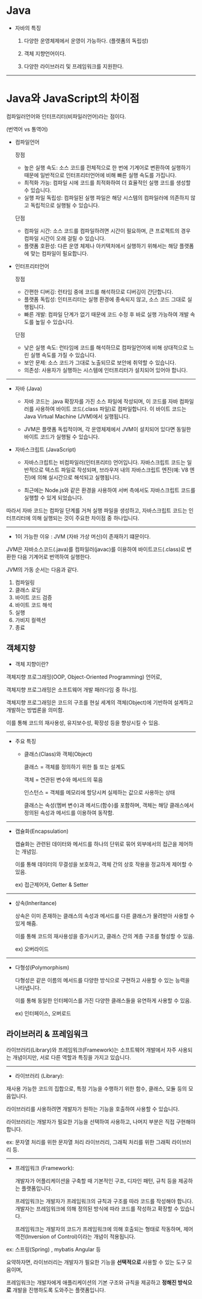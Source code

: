 # Java
 - 자바의 특징
    1. 다양한 운영체제에서 운영이 가능하다. (플렛폼의 독립성)
    
    2. 객체 지향언어이다.

    3. 다양한 라이브러리 및 프레임워크를 지원한다.

-------------------------------------------------------------------------------------------------------------

# Java와 JavaScript의 차이점

 컴파일러언어와 인터프리터(비파일러언어)라는 점이다.

 (번역어 vs 통역어)

- 컴파일언어

   장점
  
   - 높은 실행 속도: 소스 코드를 전체적으로 한 번에 기계어로 변환하여 실행하기 때문에 일반적으로 인터프리터언어에 비해 빠른 실행 속도를 가집니다.
   - 최적화 가능: 컴파일 시에 코드를 최적화하여 더 효율적인 실행 코드를 생성할 수 있습니다.
   - 실행 파일 독립성: 컴파일된 실행 파일은 해당 시스템의 컴파일러에 의존하지 않고 독립적으로 실행될 수 있습니다.
  
  단점
  
   - 컴파일 시간: 소스 코드를 컴파일하려면 시간이 필요하며, 큰 프로젝트의 경우 컴파일 시간이 오래 걸릴 수 있습니다.
   - 플랫폼 호환성: 다른 운영 체제나 아키텍처에서 실행하기 위해서는 해당 플랫폼에 맞는 컴파일이 필요합니다.

- 인터프리터언어

  장점
  
   - 간편한 디버깅: 런타임 중에 코드를 해석하므로 디버깅이 간단합니다.
   - 플랫폼 독립성: 인터프리터는 실행 환경에 종속되지 않고, 소스 코드 그대로 실행됩니다.
   - 빠른 개발: 컴파일 단계가 없기 때문에 코드 수정 후 바로 실행 가능하여 개발 속도를 높일 수 있습니다.
   
    단점
  
   - 낮은 실행 속도: 런타임에 코드를 해석하므로 컴파일언어에 비해 상대적으로 느린 실행 속도를 가질 수 있습니다.
   - 보안 문제: 소스 코드가 그대로 노출되므로 보안에 취약할 수 있습니다.
   - 의존성: 사용자가 실행하는 시스템에 인터프리터가 설치되어 있어야 합니다.

-------------------------------------------------------------------------------------------------------------

- 자바 (Java)
  
  - 자바 코드는 .java 확장자를 가진 소스 파일에 작성되며, 이 코드를 자바 컴파일러를 사용하여 바이트 코드(.class 파일)로 컴파일합니다. 이 바이트 코드는 Java Virtual Machine (JVM)에서 실행됩니다.
 
  - JVM은 플랫폼 독립적이며, 각 운영체제에서 JVM이 설치되어 있다면 동일한 바이트 코드가 실행될 수 있습니다.

- 자바스크립트 (JavaScript)
  
  - 자바스크립트는 비컴파일러(인터프리터) 언어입니다. 자바스크립트 코드는 일반적으로 텍스트 파일로 작성되며, 브라우저 내의 자바스크립트 엔진(예: V8 엔진)에 의해 실시간으로 해석되고 실행됩니다. 
  
  - 최근에는 Node.js와 같은 환경을 사용하여 서버 측에서도 자바스크립트 코드를 실행할 수 있게 되었습니다.
  
따라서 자바 코드는 컴파일 단계를 거쳐 실행 파일을 생성하고, 자바스크립트 코드는 인터프리터에 의해 실행되는 것이 주요한 차이점 중 하나입니다.
       
-------------------------------------------------------------------------------------------------------------

 - 1이 가능한 이유 : JVM (자바 가상 머신)이  존재하기 떄문이다.

JVM은 자바소스코드(.java)를 컴파일러(javac)를 이용하여 바이트코드(.class)로 변환한 다음 기계어로 번역하여 실행한다.

JVM의 가동 순서는 다음과 같다.

  1. 컴파일링
  2. 클래스 로딩
  3. 바이트 코드 검증
  4. 바이트 코드 해석
  5. 실행
  6. 가비지 컬렉션
  7. 종료

## 객체지향
- 객체 지향이란?
  
 객체지향 프로그래밍(OOP, Object-Oriented Programming) 언어로,

 객체지향 프로그래밍은 소프트웨어 개발 패러다임 중 하나임.
 
객체지향 프로그래밍은 코드의 구조를 현실 세계의 객체(Object)에 기반하여 설계하고 개발하는 방법론을 의미함.

 이를 통해 코드의 재사용성, 유지보수성, 확장성 등을 향상시킬 수 있음.
 
--------------------------------------------------------------------------------------------------

  - 주요 특징
   
     - 클래스(Class)와 객체(Object)
      
       클래스 = 객체를 정의하기 위한 틀 또는 설계도
       
       객체 = 연관된 변수와 메서드의 묶음
       
       인스턴스 = 객체를 메모리에 할당시켜 실제하는 값으로 사용하는 상태
       
       
       클래스는 속성(멤버 변수)과 메서드(함수)를 포함하며, 객체는 해당 클래스에서 정의된 속성과 메서드를 이용하여 동작함.
       

--------------------------------------------------------------------------------------------------

   - 캡슐화(Encapsulation)
    
      캡슐화는 관련된 데이터와 메서드를 하나의 단위로 묶어 외부에서의 접근을 제어하는 개념임.
       
      이를 통해 데이터의 무결성을 보호하고, 객체 간의 상호 작용을 정교하게 제어할 수 있음.

      ex) 접근제어자, Getter & Setter


--------------------------------------------------------------------------------------------------

    
   - 상속(Inheritance)
    
       상속은 이미 존재하는 클래스의 속성과 메서드를 다른 클래스가 물려받아 사용할 수 있게 해줌.
     
      이를 통해 코드의 재사용성을 증가시키고, 클래스 간의 계층 구조를 형성할 수 있음.

      ex) 오버라이드

--------------------------------------------------------------------------------------------------
    
   - 다형성(Polymorphism)

       다형성은 같은 이름의 메서드를 다양한 방식으로 구현하고 사용할 수 있는 능력을 나타냅니다.
       
      이를 통해 동일한 인터페이스를 가진 다양한 클래스들을 유연하게 사용할 수 있음.

      ex) 인터페이스, 오버로드

  
 ## 라이브러리 & 프레임워크
     

라이브러리(Library)와 프레임워크(Framework)는 소프트웨어 개발에서 자주 사용되는 개념이지만, 서로 다른 역할과 특징을 가지고 있습니다.

--------------------------------------------------------------------------------------------------

- 라이브러리 (Library):

 재사용 가능한 코드의 집합으로, 특정 기능을 수행하기 위한 함수, 클래스, 모듈 등의 모음입니다.
 
라이브러리를 사용하려면 개발자가 원하는 기능을 호출하여 사용할 수 있습니다.

라이브러리는 개발자가 필요한 기능을 선택하여 사용하고, 나머지 부분은 직접 구현해야 합니다.

ex: 문자열 처리를 위한 문자열 처리 라이브러리, 그래픽 처리를 위한 그래픽 라이브러리 등.

--------------------------------------------------------------------------------------------------

- 프레임워크 (Framework):

  개발자가 어플리케이션을 구축할 때 기본적인 구조, 디자인 패턴, 규칙 등을 제공하는 플랫폼입니다.
  
  프레임워크는 개발자가 프레임워크의 규칙과 구조를 따라 코드를 작성해야 합니다. 개발자는 프레임워크에 의해 정의된 방식에 따라 코드를 작성하고 확장할 수 있습니다.
  
  프레임워크는 개발자의 코드가 프레임워크에 의해 호출되는 형태로 작동하며, 제어 역전(Inversion of Control)이라는 개념이 적용됩니다.
  
 ex:  스프링(Spring) , mybatis Angular 등

  
  요약하자면, 라이브러리는 개발자가 필요한 기능을 **선택적으로** 사용할 수 있는 도구 모음이며, 
  
  프레임워크는 개발자에게 애플리케이션의 기본 구조와 규칙을 제공하고 **정해진 방식으로** 개발을 진행하도록 도와주는 플랫폼입니다.
